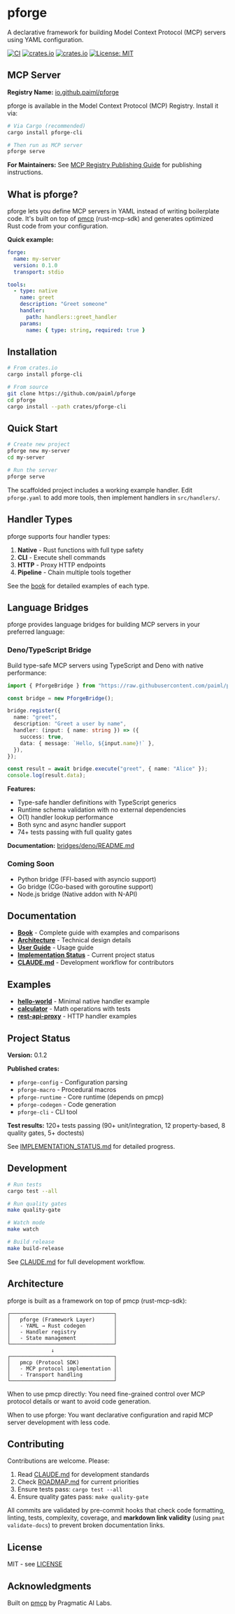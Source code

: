 # pforge

A declarative framework for building Model Context Protocol (MCP) servers using YAML configuration.

[![CI](https://github.com/paiml/pforge/actions/workflows/ci.yml/badge.svg)](https://github.com/paiml/pforge/actions/workflows/ci.yml)
[![crates.io](https://img.shields.io/crates/v/pforge-cli.svg)](https://crates.io/crates/pforge-cli)
[![crates.io](https://img.shields.io/crates/v/pforge-runtime.svg)](https://crates.io/crates/pforge-runtime)
[![License: MIT](https://img.shields.io/badge/License-MIT-blue.svg)](LICENSE)

## MCP Server

**Registry Name:** [io.github.paiml/pforge](https://registry.modelcontextprotocol.io/)

pforge is available in the Model Context Protocol (MCP) Registry. Install it via:

```bash
# Via Cargo (recommended)
cargo install pforge-cli

# Then run as MCP server
pforge serve
```

**For Maintainers:** See [MCP Registry Publishing Guide](docs/mcp-registry-publish.md) for publishing instructions.

## What is pforge?

pforge lets you define MCP servers in YAML instead of writing boilerplate code. It's built on top of [pmcp](https://github.com/paiml/pmcp) (rust-mcp-sdk) and generates optimized Rust code from your configuration.

**Quick example:**

```yaml
forge:
  name: my-server
  version: 0.1.0
  transport: stdio

tools:
  - type: native
    name: greet
    description: "Greet someone"
    handler:
      path: handlers::greet_handler
    params:
      name: { type: string, required: true }
```

## Installation

```bash
# From crates.io
cargo install pforge-cli

# From source
git clone https://github.com/paiml/pforge
cd pforge
cargo install --path crates/pforge-cli
```

## Quick Start

```bash
# Create new project
pforge new my-server
cd my-server

# Run the server
pforge serve
```

The scaffolded project includes a working example handler. Edit `pforge.yaml` to add more tools, then implement handlers in `src/handlers/`.

## Handler Types

pforge supports four handler types:

1. **Native** - Rust functions with full type safety
2. **CLI** - Execute shell commands
3. **HTTP** - Proxy HTTP endpoints
4. **Pipeline** - Chain multiple tools together

See the [book](https://paiml.github.io/pforge) for detailed examples of each type.

## Language Bridges

pforge provides language bridges for building MCP servers in your preferred language:

### Deno/TypeScript Bridge

Build type-safe MCP servers using TypeScript and Deno with native performance:

```typescript
import { PforgeBridge } from "https://raw.githubusercontent.com/paiml/pforge/main/bridges/deno/bridge.ts";

const bridge = new PforgeBridge();

bridge.register({
  name: "greet",
  description: "Greet a user by name",
  handler: (input: { name: string }) => ({
    success: true,
    data: { message: `Hello, ${input.name}!` },
  }),
});

const result = await bridge.execute("greet", { name: "Alice" });
console.log(result.data);
```

**Features:**
- Type-safe handler definitions with TypeScript generics
- Runtime schema validation with no external dependencies
- O(1) handler lookup performance
- Both sync and async handler support
- 74+ tests passing with full quality gates

**Documentation:** [bridges/deno/README.md](bridges/deno/README.md)

### Coming Soon

- Python bridge (FFI-based with asyncio support)
- Go bridge (CGo-based with goroutine support)
- Node.js bridge (Native addon with N-API)

## Documentation

- **[Book](https://paiml.github.io/pforge)** - Complete guide with examples and comparisons
- **[Architecture](docs/ARCHITECTURE.md)** - Technical design details
- **[User Guide](docs/USER_GUIDE.md)** - Usage guide
- **[Implementation Status](docs/IMPLEMENTATION_STATUS.md)** - Current project status
- **[CLAUDE.md](CLAUDE.md)** - Development workflow for contributors

## Examples

- **[hello-world](examples/hello-world/)** - Minimal native handler example
- **[calculator](examples/calculator/)** - Math operations with tests
- **[rest-api-proxy](examples/rest-api-proxy/)** - HTTP handler examples

## Project Status

**Version:** 0.1.2

**Published crates:**
- `pforge-config` - Configuration parsing
- `pforge-macro` - Procedural macros
- `pforge-runtime` - Core runtime (depends on pmcp)
- `pforge-codegen` - Code generation
- `pforge-cli` - CLI tool

**Test results:** 120+ tests passing (90+ unit/integration, 12 property-based, 8 quality gates, 5+ doctests)

See [IMPLEMENTATION_STATUS.md](docs/IMPLEMENTATION_STATUS.md) for detailed progress.

## Development

```bash
# Run tests
cargo test --all

# Run quality gates
make quality-gate

# Watch mode
make watch

# Build release
make build-release
```

See [CLAUDE.md](CLAUDE.md) for full development workflow.

## Architecture

pforge is built as a framework on top of pmcp (rust-mcp-sdk):

```
┌─────────────────────────────────┐
│   pforge (Framework Layer)      │
│   - YAML → Rust codegen         │
│   - Handler registry            │
│   - State management            │
└─────────────────────────────────┘
              ↓
┌─────────────────────────────────┐
│   pmcp (Protocol SDK)           │
│   - MCP protocol implementation │
│   - Transport handling          │
└─────────────────────────────────┘
```

When to use pmcp directly: You need fine-grained control over MCP protocol details or want to avoid code generation.

When to use pforge: You want declarative configuration and rapid MCP server development with less code.

## Contributing

Contributions are welcome. Please:

1. Read [CLAUDE.md](CLAUDE.md) for development standards
2. Check [ROADMAP.md](ROADMAP.md) for current priorities
3. Ensure tests pass: `cargo test --all`
4. Ensure quality gates pass: `make quality-gate`

All commits are validated by pre-commit hooks that check code formatting, linting, tests, complexity, coverage, and **markdown link validity** (using `pmat validate-docs`) to prevent broken documentation links.

## License

MIT - see [LICENSE](LICENSE)

## Acknowledgments

Built on [pmcp](https://github.com/paiml/pmcp) by Pragmatic AI Labs.
